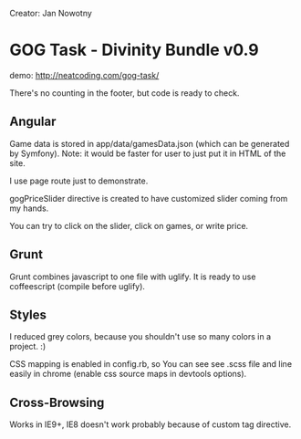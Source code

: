Creator: Jan Nowotny

<h1>GOG Task - Divinity Bundle v0.9</h1>

demo: http://neatcoding.com/gog-task/

There's no counting in the footer, but code is ready to check.


<h2>Angular</h2>

Game data is stored in app/data/gamesData.json (which can be generated by Symfony).
Note: it would be faster for user to just put it in HTML of the site.

I use page route just to demonstrate.

gogPriceSlider directive is created to have customized slider coming from my hands.

You can try to click on the slider, click on games, or write price.


<h2>Grunt</h2>

Grunt combines javascript to one file with uglify.
It is ready to use coffeescript (compile before uglify).


<h2>Styles</h2>

I reduced grey colors, because you shouldn't use so many colors in a project. :)

CSS mapping is enabled in config.rb, so You can see see .scss file and line easily in chrome (enable css source maps in devtools options).


<h2>Cross-Browsing</h2>

Works in IE9+, IE8 doesn't work probably because of custom tag directive.
